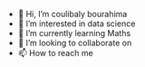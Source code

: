 - 👋 Hi, I’m coulibaly bourahima
- 👀 I’m interested in data science
- 🌱 I’m currently learning Maths
- 💞️ I’m looking to collaborate on 
- 📫 How to reach me 

<!---
CouLiBaLy-B/CouLiBaLy-B is a ✨ special ✨ repository because its `README.md` (this file) appears on your GitHub profile.
You can click the Preview link to take a look at your changes.
--->

